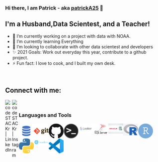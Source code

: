### Hi there, I am Patrick - aka [patrickA25][website] 👋

## I'm a Husband,Data Scientest, and a Teacher!
- 🔭 I’m currently working on a project with data with NOAA.
- 🌱 I’m currently learning Everything 
- 👯 I’m looking to collaborate with other data scientest and developers
- ✨ 2021 Goals: Work out everyday this year, contribute to a github project.
- ⚡ Fun fact: I love to cook, and I built my own desk.

<br />

## Connect with me:
[<img align="left" alt="codeSTACKr | LinkedIn" width="22px" src="https://cdn.jsdelivr.net/npm/simple-icons@v3/icons/linkedin.svg" />][linkedin]

[<img align="left" alt="codeSTACKr | Instagram" width="22px" src="https://cdn.jsdelivr.net/npm/simple-icons@v3/icons/instagram.svg" />][instagram]

<br />

 ### Languages and Tools

<img align="left" alt="SQL" width="48px" src="https://raw.githubusercontent.com/github/explore/80688e429a7d4ef2fca1e82350fe8e3517d3494d/topics/sql/sql.png" />
<img align="left" alt="Git" width="48px" src="https://raw.githubusercontent.com/github/explore/80688e429a7d4ef2fca1e82350fe8e3517d3494d/topics/git/git.png" />
<img align="left" alt="GitHub" width="48px" src="https://raw.githubusercontent.com/github/explore/78df643247d429f6cc873026c0622819ad797942/topics/github/github.png" />
<img align="left" alt="Terminal" width="48px" src="https://raw.githubusercontent.com/github/explore/80688e429a7d4ef2fca1e82350fe8e3517d3494d/topics/terminal/terminal.png" />
<img align="left" alt="Looker" width="48px" src="https://github.com/patrickA25/patrickA25/blob/assets/Looker_logo.png" />
<img align="left" alt="MSSQL" width="48px" src="https://github.com/patrickA25/patrickA25/blob/assets/MSSQL.png" />
<img align="left" alt="Oracle" width="48px" src="https://github.com/patrickA25/patrickA25/blob/assets/Oracle_SQL.png" />
<img align="left" alt="R" width="48px" src="https://github.com/patrickA25/patrickA25/blob/assets/RLogo.png" />
<img align="left" alt="Rstudio" width="48px" src="https://github.com/patrickA25/patrickA25/blob/assets/RStudio.png" />
<img align="left" alt="Python" width="48px" src="https://github.com/patrickA25/patrickA25/blob/assets/python.png" />
<img align="left" alt="Snowflake" width="48px" src="https://github.com/patrickA25/patrickA25/blob/assets/snowflake.png" />
<img align="left" alt="Visual Studio Code" width="48px" src="https://raw.githubusercontent.com/github/explore/80688e429a7d4ef2fca1e82350fe8e3517d3494d/topics/visual-studio-code/visual-studio-code.png" />







<br />
<br />

[website]: https://www.ayersanalytics.com/about

[linkedin]: https://www.linkedin.com/in/patrick-a-65b053122/

[instagram]: https://www.instagram.com/zerocool14/


<!--
**patrickA25/patrickA25** is a ✨ _special_ ✨ repository because its `README.md` (this file) appears on your GitHub profile.

Here are some ideas to get you started:
## 

- 💬 Ask me about ...
- 📫 How to reach me: ...
- 😄 Pronouns: ...
- 🤔 I’m looking for help with ...

-->
